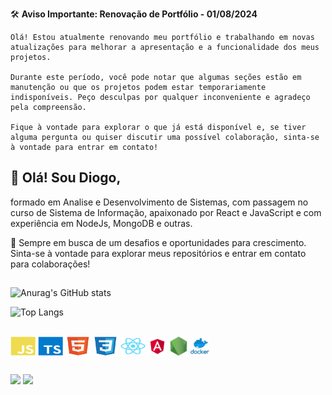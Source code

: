 🛠️ **Aviso Importante: Renovação de Portfólio - 01/08/2024**

    Olá! Estou atualmente renovando meu portfólio e trabalhando em novas atualizações para melhorar a apresentação e a funcionalidade dos meus projetos.

    Durante este período, você pode notar que algumas seções estão em manutenção ou que os projetos podem estar temporariamente indisponíveis. Peço desculpas por qualquer inconveniente e agradeço pela compreensão.

    Fique à vontade para explorar o que já está disponível e, se tiver alguma pergunta ou quiser discutir uma possível colaboração, sinta-se à vontade para entrar em contato!

## 👋 Olá! Sou Diogo,

 formado em Analise e Desenvolvimento de Sistemas, com passagem no curso de Sistema de Informação, apaixonado por React e JavaScript e com experiência em NodeJs, MongoDB e outras.

🌟 Sempre em busca de um desafios e oportunidades para crescimento. Sinta-se à vontade para explorar meus repositórios e entrar em contato para colaborações!


##
![Anurag's GitHub stats](https://github-readme-stats.vercel.app/api?username=djbarcelos&show_icons=true&theme=dark)

![Top Langs](https://github-readme-stats.vercel.app/api/top-langs/?username=djbarcelos&hide_progress=true&theme=dark)


<div style="display: inline_block"><br>
  <img align="center" alt="Diogo-Js" height="30" width="40" src="https://raw.githubusercontent.com/devicons/devicon/master/icons/javascript/javascript-plain.svg">
  <img align="center" alt="Diogo-Ts" height="30" width="40" src="https://raw.githubusercontent.com/devicons/devicon/master/icons/typescript/typescript-plain.svg">
  <img align="center" alt="Diogo-HTML" height="30" width="40" src="https://raw.githubusercontent.com/devicons/devicon/master/icons/html5/html5-original.svg">
  <img align="center" alt="Diogo-CSS" height="30" width="40" src="https://raw.githubusercontent.com/devicons/devicon/master/icons/css3/css3-original.svg">
  <img align="center" alt="Diogo-React" height="30" width="40" src="https://raw.githubusercontent.com/devicons/devicon/master/icons/react/react-original.svg">
  <img align="center" alt="Diogo-Angular" height="30" src="https://raw.githubusercontent.com/github/explore/80688e429a7d4ef2fca1e82350fe8e3517d3494d/topics/angular/angular.png">
  <img align="center" alt="Diogo-Node" height="30" src="https://raw.githubusercontent.com/github/explore/80688e429a7d4ef2fca1e82350fe8e3517d3494d/topics/nodejs/nodejs.png">
  <img align="center" alt="Diogo-Doker" height="30" src="https://raw.githubusercontent.com/github/explore/80688e429a7d4ef2fca1e82350fe8e3517d3494d/topics/docker/docker.png">
</div>
  
  ##
 
<div> 
  <a href = "mailto:diogobarcelos94@gmail.com"><img src="https://img.shields.io/badge/-Gmail-%23333?style=for-the-badge&logo=gmail&logoColor=white" target="_blank"></a>
  <a href="https://www.linkedin.com/in/diogojorgegrijobarcelos/" target="_blank"><img src="https://img.shields.io/badge/-LinkedIn-%230077B5?style=for-the-badge&logo=linkedin&logoColor=white" target="_blank"></a> 
</div>
